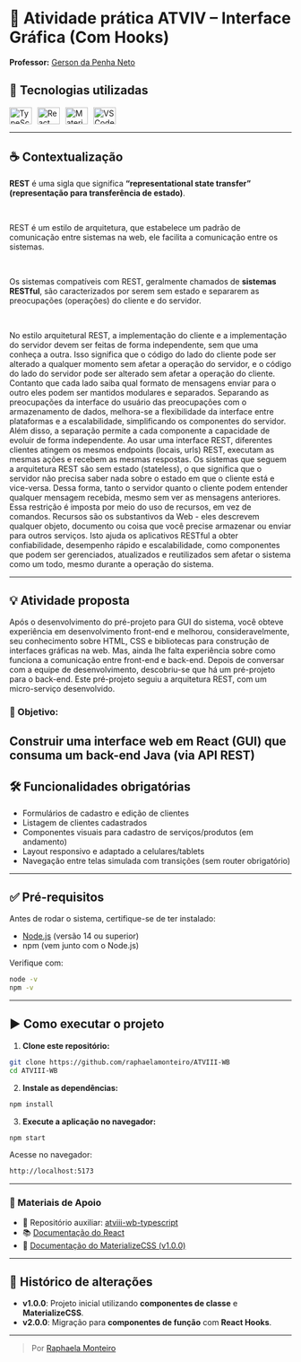 # 🧾 Atividade prática ATVIV – Interface Gráfica (Com Hooks)

**Professor:** [Gerson da Penha Neto](https://github.com/gerson-pn)

## 🚀 Tecnologias utilizadas

<div style="display: flex; gap: 10px;">
<img align="center" alt="TypeScript" height="30" width="40" src="https://cdn.jsdelivr.net/gh/devicons/devicon@latest/icons/typescript/typescript-original.svg"/>

<img align="center" alt="React" height="30" width="40" src="https://cdn.jsdelivr.net/gh/devicons/devicon@latest/icons/react/react-original.svg"/>
  
<img align="center" alt="MaterializeCSS" height="30" width="40" src="https://cdn.jsdelivr.net/gh/devicons/devicon@latest/icons/materializecss/materializecss-original.svg"/>
          
<img align="center" alt="VSCode" height="30" width="40" src="https://cdn.jsdelivr.net/gh/devicons/devicon@latest/icons/vscode/vscode-original.svg" />
</div>

---

## ☕ Contextualização

**REST** é uma sigla que significa **“representational state transfer” (representação para transferência de estado)**.

<br>

REST é um estilo de arquitetura, que estabelece um padrão de comunicação entre sistemas na web, ele
facilita a comunicação entre os sistemas.

<br>

Os sistemas compatíveis com REST, geralmente chamados de **sistemas RESTful**, são caracterizados por serem sem estado e separarem as preocupações (operações) do cliente e do servidor.

<br>

No estilo arquitetural REST, a implementação do cliente e a implementação do servidor devem ser feitas de forma independente, sem que uma conheça a outra. Isso significa que o código do lado do cliente pode ser alterado a qualquer momento sem afetar a operação do servidor, e o código do lado do servidor pode ser
alterado sem afetar a operação do cliente. Contanto que cada lado saiba qual formato de mensagens enviar
para o outro eles podem ser mantidos modulares e separados.
Separando as preocupações da interface do usuário das preocupações com o armazenamento de dados,
melhora-se a flexibilidade da interface entre plataformas e a escalabilidade, simplificando os componentes do
servidor. Além disso, a separação permite a cada componente a capacidade de evoluir de forma
independente.
Ao usar uma interface REST, diferentes clientes atingem os mesmos endpoints (locais, urls) REST, executam as
mesmas ações e recebem as mesmas respostas.
Os sistemas que seguem a arquitetura REST são sem estado (stateless), o que significa que o servidor não
precisa saber nada sobre o estado em que o cliente está e vice-versa. Dessa forma, tanto o servidor quanto o
cliente podem entender qualquer mensagem recebida, mesmo sem ver as mensagens anteriores. Essa
restrição é imposta por meio do uso de recursos, em vez de comandos. Recursos são os substantivos da Web -
eles descrevem qualquer objeto, documento ou coisa que você precise armazenar ou enviar para outros
serviços. Isto ajuda os aplicativos RESTful a obter confiabilidade, desempenho rápido e escalabilidade, como
componentes que podem ser gerenciados, atualizados e reutilizados sem afetar o sistema como um todo,
mesmo durante a operação do sistema.

---

## 💡 Atividade proposta

Após o desenvolvimento do pré-projeto para GUI do sistema, você obteve experiência em desenvolvimento
front-end e melhorou, consideravelmente, seu conhecimento sobre HTML, CSS e bibliotecas para construção
de interfaces gráficas na web. Mas, ainda lhe falta experiência sobre como funciona a comunicação entre
front-end e back-end.
Depois de conversar com a equipe de desenvolvimento, descobriu-se que há um pré-projeto para o back-end.
Este pré-projeto seguiu a arquitetura REST, com um micro-serviço desenvolvido.

### 🎯 Objetivo:

## Construir uma interface web em React (GUI) que consuma um back-end Java (via API REST)

## 🛠️ Funcionalidades obrigatórias

- Formulários de cadastro e edição de clientes
- Listagem de clientes cadastrados
- Componentes visuais para cadastro de serviços/produtos (em andamento)
- Layout responsivo e adaptado a celulares/tablets
- Navegação entre telas simulada com transições (sem router obrigatório)

---

## ✅ Pré-requisitos

Antes de rodar o sistema, certifique-se de ter instalado:

- [Node.js](https://nodejs.org/) (versão 14 ou superior)
- npm (vem junto com o Node.js)

Verifique com:

```bash
node -v
npm -v
```

---

## ▶️ Como executar o projeto

1. **Clone este repositório:**

```bash
git clone https://github.com/raphaelamonteiro/ATVIII-WB
cd ATVIII-WB
```

2. **Instale as dependências:**

```bash
npm install
```

3. **Execute a aplicação no navegador:**

```bash
npm start
```

Acesse no navegador:

```bash
http://localhost:5173
```

---

### 🧩 Materiais de Apoio

- 🔗 Repositório auxiliar: [atviii-wb-typescript](https://github.com/gerson-pn/atviii-wb-typescript)
- 📚 [Documentação do React](https://reactjs.org/docs/hooks-intro.html)
- 🎨 [Documentação do MaterializeCSS (v1.0.0)](https://materializecss.com)

---

## 🔄 Histórico de alterações

- **v1.0.0**: Projeto inicial utilizando **componentes de classe** e **MaterializeCSS**.
- **v2.0.0**: Migração para **componentes de função** com **React Hooks**.

---

> Por [Raphaela Monteiro](https://github.com/raphaelamonteiro)

```

```
